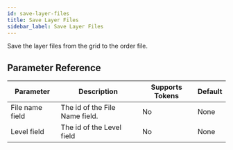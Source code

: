 ```yaml
---
id: save-layer-files
title: Save Layer Files
sidebar_label: Save Layer Files
---
```



Save the layer files from the grid to the order file.

## Parameter Reference
| Parameter | Description | Supports Tokens | Default |
| -- | -- | -- | -- |
| File name field | The id of the File Name field. | No | None |
| Level field | The id of the Level field | No | None |
